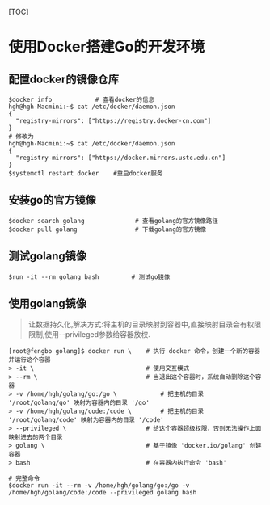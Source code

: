 [TOC]

# 使用Docker搭建Go的开发环境

## 配置docker的镜像仓库

```shell
$docker info            # 查看docker的信息
hgh@hgh-Macmini:~$ cat /etc/docker/daemon.json 
{
  "registry-mirrors": ["https://registry.docker-cn.com"]
}
# 修改为
hgh@hgh-Macmini:~$ cat /etc/docker/daemon.json 
{
  "registry-mirrors": ["https://docker.mirrors.ustc.edu.cn"]
}
$systemctl restart docker    #重启docker服务
```



## 安装go的官方镜像

```shell
$docker search golang              # 查看golang的官方镜像路径
$docker pull golang                # 下载golang的官方镜像
```

## 测试golang镜像

```shell
$run -it --rm golang bash         # 测试go镜像
```

## 使用golang镜像

> 让数据持久化,解决方式:将主机的目录映射到容器中,直接映射目录会有权限限制,使用--privileged参数给容器放权.

```shell
[root@fengbo golang]$ docker run \    # 执行 docker 命令，创建一个新的容器并运行这个容器
> -it \                               # 使用交互模式
> --rm \                              # 当退出这个容器时，系统自动删除这个容器
> -v /home/hgh/golang/go:/go \            # 把主机的目录 '/root/golang/go' 映射为容器内的目录 '/go'
> -v /home/hgh/golang/code:/code \        # 把主机的目录 '/root/golang/code' 映射为容器内的目录 '/code'
> --privileged \                      # 给这个容器超级权限，否则无法操作上面映射进去的两个目录
> golang \                  		  # 基于镜像 'docker.io/golang' 创建容器
> bash                                # 在容器内执行命令 'bash'
```

```shell
# 完整命令
$docker run -it --rm -v /home/hgh/golang/go:/go -v /home/hgh/golang/code:/code --privileged golang bash
```

